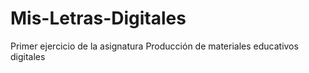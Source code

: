 # Mis-Letras-Digitales
Primer ejercicio de la asignatura Producción de materiales educativos digitales
